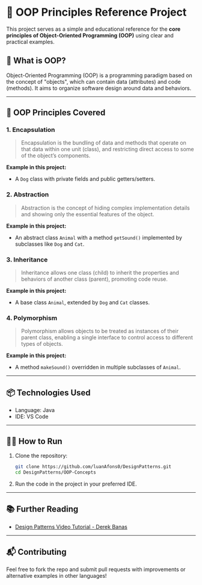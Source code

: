 # 🧠 OOP Principles Reference Project

This project serves as a simple and educational reference for the **core principles of Object-Oriented Programming (OOP)** using clear and practical examples.

## 📌 What is OOP?

Object-Oriented Programming (OOP) is a programming paradigm based on the concept of "objects", which can contain data (attributes) and code (methods). It aims to organize software design around data and behaviors.

---

## 🚀 OOP Principles Covered

### 1. **Encapsulation**

> Encapsulation is the bundling of data and methods that operate on that data within one unit (class), and restricting direct access to some of the object’s components.

**Example in this project:**

- A `Dog` class with private fields and public getters/setters.

### 2. **Abstraction**

> Abstraction is the concept of hiding complex implementation details and showing only the essential features of the object.

**Example in this project:**

- An abstract class `Animal` with a method `getSound()` implemented by subclasses like `Dog` and `Cat`.

### 3. **Inheritance**

> Inheritance allows one class (child) to inherit the properties and behaviors of another class (parent), promoting code reuse.

**Example in this project:**

- A base class `Animal`, extended by `Dog` and `Cat` classes.

### 4. **Polymorphism**

> Polymorphism allows objects to be treated as instances of their parent class, enabling a single interface to control access to different types of objects.

**Example in this project:**

- A method `makeSound()` overridden in multiple subclasses of `Animal`.

---

## 📦 Technologies Used

- Language: Java
- IDE: VS Code

---

## 👨‍💻 How to Run

1. Clone the repository:

   ```bash
   git clone https://github.com/luanAfons0/DesignPatterns.git
   cd DesignPatterns/OOP-Concepts
   ```

2. Run the code in the project in your preferred IDE.

---

## 📚 Further Reading

- [Design Patterns Video Tutorial - Derek Banas](https://www.youtube.com/watch?v=vNHpsC5ng_E&list=PLF206E906175C7E07&index=1&pp=iAQB)

---

## 📬 Contributing

Feel free to fork the repo and submit pull requests with improvements or alternative examples in other languages!
